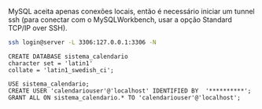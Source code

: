 MySQL aceita apenas conexões locais, então é necessário iniciar um tunnel ssh (para conectar com o MySQLWorkbench, usar a opção Standard TCP/IP over SSH).
```bash
ssh login@server -L 3306:127.0.0.1:3306 -N
```

```
CREATE DATABASE sistema_calendario
character set = 'latin1'
collate = 'latin1_swedish_ci';
```

```
USE sistema_calendario;
CREATE USER 'calendariouser'@'localhost' IDENTIFIED BY  '**********';
GRANT ALL ON sistema_calendario.* TO 'calendariouser'@'localhost';
```

